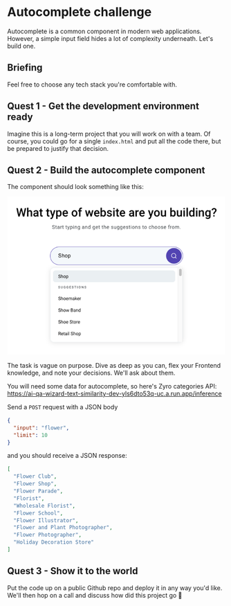 # Autocomplete challenge

Autocomplete is a common component in modern web applications. However, a simple input field hides a lot of complexity underneath. Let's build one.

## Briefing

Feel free to choose any tech stack you're comfortable with.

## Quest 1 - Get the development environment ready

Imagine this is a long-term project that you will work on with a team. Of course, you could go for a single `index.html` and put all the code there, but be prepared to justify that decision.

## Quest 2 - Build the autocomplete component

The component should look something like this:

![Image of autocomplete field](autocomplete.png)

The task is vague on purpose. Dive as deep as you can, flex your Frontend knowledge, and note your decisions. We'll ask about them.

You will need some data for autocomplete, so here's Zyro categories API: https://ai-qa-wizard-text-similarity-dev-yls6dto53q-uc.a.run.app/inference

Send a `POST` request with a JSON body

```json
{
  "input": "flower",
  "limit": 10
}
```

and you should receive a JSON response:

```json
[
  "Flower Club",
  "Flower Shop",
  "Flower Parade",
  "Florist",
  "Wholesale Florist",
  "Flower School",
  "Flower Illustrator",
  "Flower and Plant Photographer",
  "Flower Photographer",
  "Holiday Decoration Store"
]
```

## Quest 3 - Show it to the world

Put the code up on a public Github repo and deploy it in any way you'd like. We'll then hop on a call and discuss how did this project go 🚀
